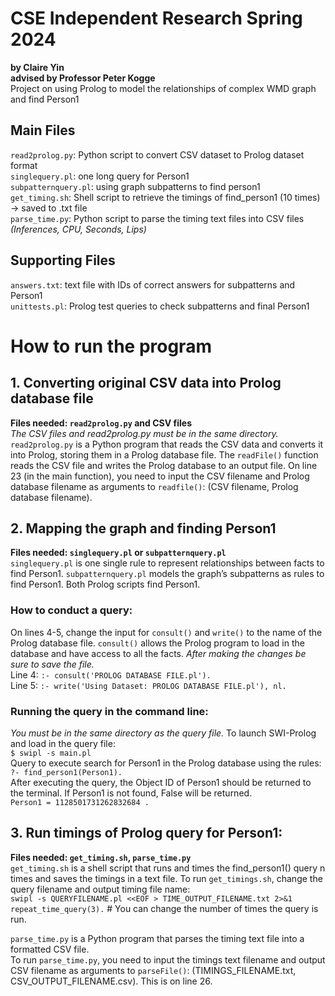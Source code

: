 # CSE Independent Research Spring 2024 
**by Claire Yin**  
**advised by Professor Peter Kogge**  
Project on using Prolog to model the relationships of complex WMD graph and find Person1

## Main Files
`read2prolog.py`: Python script to convert CSV dataset to Prolog dataset format  
`singlequery.pl`: one long query for Person1  
`subpatternquery.pl`: using graph subpatterns to find person1  
`get_timing.sh`: Shell script to retrieve the timings of find_person1 (10 times) -> saved to .txt file  
`parse_time.py`: Python script to parse the timing text files into CSV files  
*(Inferences, CPU, Seconds, Lips)*  
## Supporting Files
`answers.txt`: text file with IDs of correct answers for subpatterns and Person1  
`unittests.pl`: Prolog test queries to check subpatterns and final Person1

# How to run the program
## 1. Converting original CSV data into Prolog database file
**Files needed: `read2prolog.py` and CSV files**  
*The CSV files and read2prolog.py must be in the same directory.*  
`read2prolog.py` is a Python program that reads the CSV data and converts it into Prolog, storing them in a Prolog database file. The `readFile()` function reads the CSV file and writes the Prolog database to an output file. On line 23 (in the main function), you need to input the CSV filename and Prolog database filename as arguments to `readfile()`:  (CSV filename, Prolog database filename).

## 2. Mapping the graph and finding Person1
**Files needed: `singlequery.pl` or `subpatternquery.pl`**  
`singlequery.pl` is one single rule to represent relationships between facts to find Person1. 
`subpatternquery.pl` models the graph’s subpatterns as rules to find Person1. Both Prolog scripts find Person1.  
### How to conduct a query:
On lines 4-5, change the input for `consult()` and `write()` to the name of the Prolog database file. `consult()` allows the Prolog program to load in the database and have access to all the facts. *After making the changes be sure to save the file.*    
Line 4:  `:- consult('PROLOG DATABASE FILE.pl').`  
Line 5:   `:- write('Using Dataset: PROLOG DATABASE FILE.pl'), nl.`  
### Running the query in the command line:
*You must be in the same directory as the query file.*
To launch SWI-Prolog and load in the query file:  
`$ swipl -s main.pl`  
Query to execute search for Person1 in the Prolog database using the rules:  
`?- find_person1(Person1).`  
After executing the query, the Object ID of Person1 should be returned to the terminal. If Person1 is not found, False will be returned.  
`Person1 = 1128501731262832684 .`

## 3. Run timings of Prolog query for Person1:
**Files needed: `get_timing.sh`, `parse_time.py`**  
`get_timing.sh` is a shell script that runs and times the find_person1() query n times and saves the timings in a text file.
To run `get_timings.sh`, change the query filename and output timing file name:  
`swipl -s QUERYFILENAME.pl <<EOF > TIME_OUTPUT_FILENAME.txt 2>&1`  
`repeat_time_query(3).`  # You can change the number of times the query is run.  

`parse_time.py` is a Python program that parses the timing text file into a formatted CSV file.  
To run `parse_time.py`, you need to input the timings text filename and output CSV filename as arguments to `parseFile()`:  (TIMINGS_FILENAME.txt, CSV_OUTPUT_FILENAME.csv). This is on line 26. 

